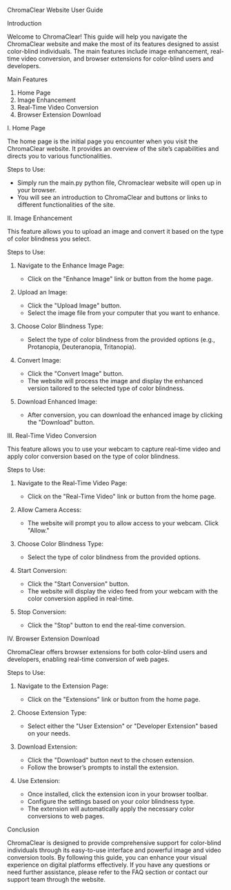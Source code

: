 ChromaClear Website User Guide

Introduction

Welcome to ChromaClear! This guide will help you navigate the ChromaClear website and make the most of its features designed to assist color-blind individuals. The main features include image enhancement, real-time video conversion, and browser extensions for color-blind users and developers.

 Main Features

1. Home Page
2. Image Enhancement
3. Real-Time Video Conversion
4. Browser Extension Download

I. Home Page

The home page is the initial page you encounter when you visit the ChromaClear website. It provides an overview of the site’s capabilities and directs you to various functionalities.

Steps to Use:
- Simply run the main.py python file, Chromaclear website will open up in your browser.
- You will see an introduction to ChromaClear and buttons or links to different functionalities of the site.

II. Image Enhancement

This feature allows you to upload an image and convert it based on the type of color blindness you select.

Steps to Use:

1. Navigate to the Enhance Image Page:
   - Click on the "Enhance Image" link or button from the home page.

2. Upload an Image:
   - Click the "Upload Image" button.
   - Select the image file from your computer that you want to enhance.

3. Choose Color Blindness Type:
   - Select the type of color blindness from the provided options (e.g., Protanopia, Deuteranopia, Tritanopia).

4. Convert Image:
   - Click the "Convert Image" button.
   - The website will process the image and display the enhanced version tailored to the selected type of color blindness.

5. Download Enhanced Image:
   - After conversion, you can download the enhanced image by clicking the "Download" button.

III. Real-Time Video Conversion

This feature allows you to use your webcam to capture real-time video and apply color conversion based on the type of color blindness.

Steps to Use:

1. Navigate to the Real-Time Video Page:
   - Click on the "Real-Time Video" link or button from the home page.

2. Allow Camera Access:
   - The website will prompt you to allow access to your webcam. Click "Allow."

3. Choose Color Blindness Type:
   - Select the type of color blindness from the provided options.

4. Start Conversion:
   - Click the "Start Conversion" button.
   - The website will display the video feed from your webcam with the color conversion applied in real-time.

5. Stop Conversion:
   - Click the "Stop" button to end the real-time conversion.

IV. Browser Extension Download

ChromaClear offers browser extensions for both color-blind users and developers, enabling real-time conversion of web pages.

Steps to Use:

1. Navigate to the Extension Page:
   - Click on the "Extensions" link or button from the home page.

2. Choose Extension Type:
   - Select either the "User Extension" or "Developer Extension" based on your needs.

3. Download Extension:
   - Click the "Download" button next to the chosen extension.
   - Follow the browser’s prompts to install the extension.

4. Use Extension:
   - Once installed, click the extension icon in your browser toolbar.
   - Configure the settings based on your color blindness type.
   - The extension will automatically apply the necessary color conversions to web pages.

Conclusion

ChromaClear is designed to provide comprehensive support for color-blind individuals through its easy-to-use interface and powerful image and video conversion tools. By following this guide, you can enhance your visual experience on digital platforms effectively. If you have any questions or need further assistance, please refer to the FAQ section or contact our support team through the website.
